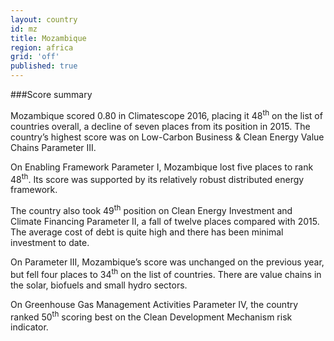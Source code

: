 ```yaml
---
layout: country
id: mz
title: Mozambique
region: africa
grid: 'off'
published: true
---
```




###Score summary

Mozambique scored 0.80 in Climatescope 2016, placing it 48<sup>th</sup> on the list of countries overall, a decline of seven places from its position in 2015. The country’s highest score was on Low-Carbon Business & Clean Energy Value Chains Parameter III.

On Enabling Framework Parameter I, Mozambique lost five places to rank 48<sup>th</sup>. Its score was supported by its relatively robust distributed energy framework.

The country also took 49<sup>th</sup> position on Clean Energy Investment and Climate Financing Parameter II, a fall of twelve places compared with 2015. The average cost of debt is quite high and there has been minimal investment to date.

On Parameter III, Mozambique’s score was unchanged on the previous year, but fell four places to 34<sup>th</sup> on the list of countries. There are value chains in the solar, biofuels and small hydro sectors. 

On Greenhouse Gas Management Activities Parameter IV, the country ranked 50<sup>th</sup> scoring best on the Clean Development Mechanism risk indicator.

